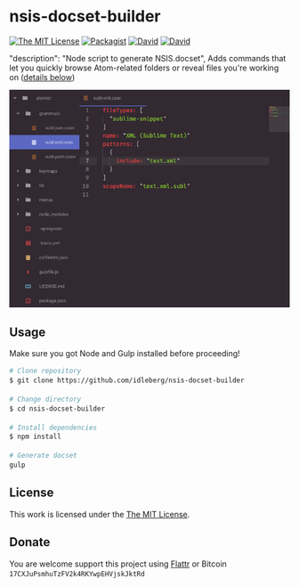 # nsis-docset-builder

[![The MIT License](https://img.shields.io/badge/license-MIT-orange.svg?style=flat-square)](http://opensource.org/licenses/MIT)
[![Packagist](https://img.shields.io/packagist/v/idleberg/nsis-docset-builder.svg?style=flat-square)](https://packagist.org/packages/idleberg/nsis-docset-builder)
[![David](https://img.shields.io/david/idleberg/nsis-docset-builder.svg?style=flat-square)](https://david-dm.org/idleberg/nsis-docset-builder)
[![David](https://img.shields.io/david/dev/idleberg/nsis-docset-builder.svg?style=flat-square)](https://david-dm.org/idleberg/nsis-docset-builder?type=dev)

  "description": "Node script to generate NSIS.docset",
Adds commands that let you quickly browse Atom-related folders or reveal files you're working on ([details below](#usage))

![Screenshot](https://raw.githubusercontent.com/idleberg/atom-browse/master/screenshot.gif)

## Usage

Make sure you got Node and Gulp installed before proceeding!

```bash
# Clone repository
$ git clone https://github.com/idleberg/nsis-docset-builder

# Change directory
$ cd nsis-docset-builder

# Install dependencies
$ npm install

# Generate docset
gulp
```

## License

This work is licensed under the [The MIT License](LICENSE.md).

## Donate

You are welcome support this project using [Flattr](https://flattr.com/submit/auto?user_id=idleberg&url=https://github.com/idleberg/atom-browse) or Bitcoin `17CXJuPsmhuTzFV2k4RKYwpEHVjskJktRd`
